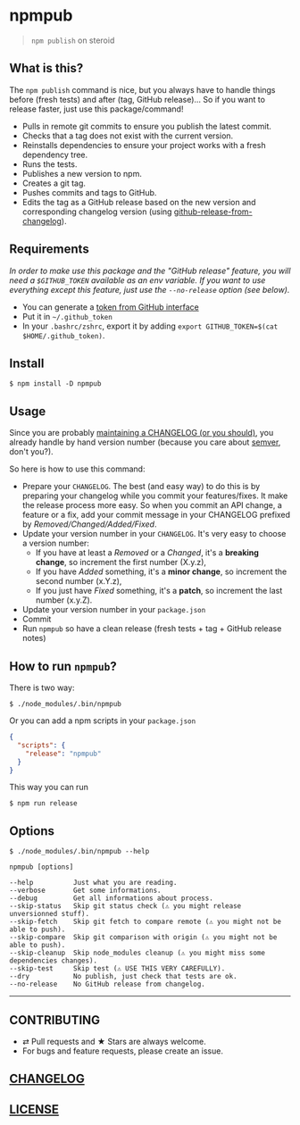 # npmpub

> `npm publish` on steroid

## What is this?

The ``npm publish`` command is nice, but you always have to handle things before
(fresh tests) and after (tag, GitHub release)... So if you want to release
faster, just use this package/command!

- Pulls in remote git commits to ensure you publish the latest commit.
- Checks that a tag does not exist with the current version.
- Reinstalls dependencies to ensure your project works with a fresh dependency
  tree.
- Runs the tests.
- Publishes a new version to npm.
- Creates a git tag.
- Pushes commits and tags to GitHub.
- Edits the tag as a GitHub release based on the new version and corresponding
  changelog version
  (using [github-release-from-changelog](https://github.com/MoOx/github-release-from-changelog)).

## Requirements

*In order to make use this package and the "GitHub release" feature, you will
need a ``$GITHUB_TOKEN`` available as an env variable.
If you want to use everything except this feature, just use the `--no-release`
option (see below).*

- You can generate a
  [token from GitHub interface](https://help.github.com/articles/creating-an-access-token-for-command-line-use/)
- Put it in ``~/.github_token``
- In your ``.bashrc/zshrc``, export it by adding
  ``export GITHUB_TOKEN=$(cat $HOME/.github_token)``.

## Install

```
$ npm install -D npmpub
```

## Usage

Since you are probably
[maintaining a CHANGELOG (or you should)](http://keepachangelog.com/), you
already handle by hand version number (because you care about
  [semver](http://semver.org/), don't you?).

So here is how to use this command:

- Prepare your ``CHANGELOG``. The best (and easy way) to do this is by
  preparing your changelog while you commit your features/fixes.
  It make the release process more easy.
  So when you commit an API change, a feature or a fix, add your commit message
  in your CHANGELOG prefixed by _Removed/Changed/Added/Fixed_.
- Update your version number in your ``CHANGELOG``.
  It's very easy to choose a version number:
  - If you have at least a _Removed_ or a _Changed_, it's a **breaking change**,
  so increment the first number (X.y.z),
  - If you have _Added_ something, it's a **minor change**,
  so increment the second number (x.Y.z),
  - If you just have _Fixed_ something, it's a **patch**,
  so increment the last number (x.y.Z).
- Update your version number in your ``package.json``
- Commit
- Run `npmpub` so have a clean release (fresh tests + tag + GitHub release
  notes)

## How to run `npmpub`?

There is two way:

```console
$ ./node_modules/.bin/npmpub
```

Or you can add a npm scripts in your ``package.json``

```json
{
  "scripts": {
    "release": "npmpub"
  }
}
```

This way you can run

```console
$ npm run release
```

## Options

```console
$ ./node_modules/.bin/npmpub --help

npmpub [options]

--help          Just what you are reading.
--verbose       Get some informations.
--debug         Get all informations about process.
--skip-status   Skip git status check (⚠︎ you might release unversionned stuff).
--skip-fetch    Skip git fetch to compare remote (⚠︎ you might not be able to push).
--skip-compare  Skip git comparison with origin (⚠︎ you might not be able to push).
--skip-cleanup  Skip node_modules cleanup (⚠︎ you might miss some dependencies changes).
--skip-test     Skip test (⚠︎ USE THIS VERY CAREFULLY).
--dry           No publish, just check that tests are ok.
--no-release    No GitHub release from changelog.
```

---

## CONTRIBUTING

* ⇄ Pull requests and ★ Stars are always welcome.
* For bugs and feature requests, please create an issue.

## [CHANGELOG](CHANGELOG.md)

## [LICENSE](LICENSE)
